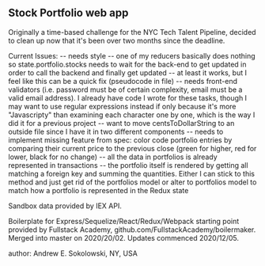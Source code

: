 ## Stock Portfolio web app

Originally a time-based challenge for the NYC Tech Talent Pipeline, decided to
clean up now that it's been over two months since the deadline.

Current Issues:
  -- needs style
  -- one of my reducers basically does nothing so state.portfolio.stocks
     needs to wait for the back-end to get updated in order to call the
     backend and finally get updated -- at least it works, but I feel like
     this can be a quick fix  (pseudocode in file)
  -- needs front-end validators (i.e. password must be of certain complexity,
     email must be a valid email address). I already have code I wrote for
     these tasks, though I may want to use regular expressions instead if only
     because it's more "Javascripty" than examining each character one by one,
     which is the way I did it for a previous project
  -- want to move centsToDollarString to an outside file since I have it
     in two different components
  -- needs to implement missing feature from spec: color code portfolio entries
     by comparing their current price to the previous close (green for higher,
     red for lower, black for no change)
  -- all the data in portfolios is already represented in transactions -- the
     portfolio itself is rendered by getting all matching a foreign key
     and summing the quantities. Either I can stick to this method and just
     get rid of the portfolios model or alter to portfolios model to match
     how a portfolio is represented in the Redux state

Sandbox data provided by IEX API.

Boilerplate for Express/Sequelize/React/Redux/Webpack starting point provided
by Fullstack Academy, github.com/FullstackAcademy/boilermaker.  Merged into
master on 2020/20/02.  Updates commenced 2020/12/05.

author: Andrew E. Sokolowski, NY, USA
